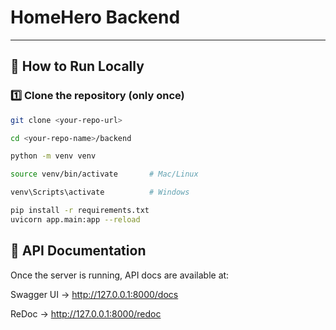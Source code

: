 # HomeHero Backend

---

## 🚀 How to Run Locally

### 1️⃣ Clone the repository (only once)
```bash
git clone <your-repo-url>

cd <your-repo-name>/backend

python -m venv venv

source venv/bin/activate       # Mac/Linux

venv\Scripts\activate          # Windows

pip install -r requirements.txt
uvicorn app.main:app --reload
```

## 📜 API Documentation
Once the server is running, API docs are available at:

Swagger UI → http://127.0.0.1:8000/docs

ReDoc → http://127.0.0.1:8000/redoc
